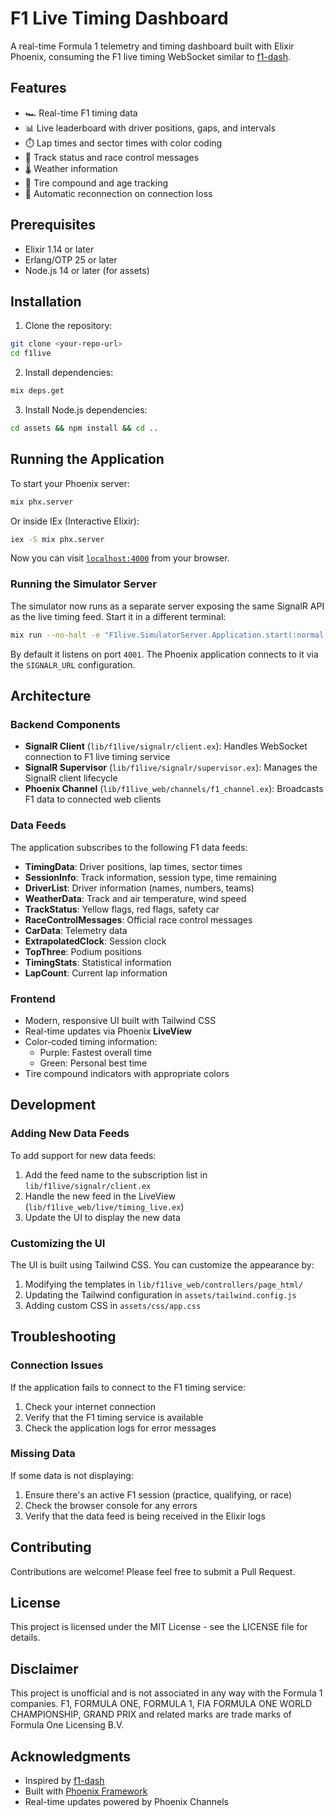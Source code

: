 # F1 Live Timing Dashboard

A real-time Formula 1 telemetry and timing dashboard built with Elixir Phoenix, consuming the F1 live timing WebSocket similar to [f1-dash](https://github.com/slowlydev/f1-dash).

## Features

- 🏎️ Real-time F1 timing data
- 📊 Live leaderboard with driver positions, gaps, and intervals
- ⏱️ Lap times and sector times with color coding
- 🏁 Track status and race control messages
- 🌡️ Weather information
- 🛞 Tire compound and age tracking
- 🔄 Automatic reconnection on connection loss

## Prerequisites

- Elixir 1.14 or later
- Erlang/OTP 25 or later
- Node.js 14 or later (for assets)

## Installation

1. Clone the repository:
```bash
git clone <your-repo-url>
cd f1live
```

2. Install dependencies:
```bash
mix deps.get
```

3. Install Node.js dependencies:
```bash
cd assets && npm install && cd ..
```

## Running the Application

To start your Phoenix server:

```bash
mix phx.server
```

Or inside IEx (Interactive Elixir):

```bash
iex -S mix phx.server
```

Now you can visit [`localhost:4000`](http://localhost:4000) from your browser.

### Running the Simulator Server

The simulator now runs as a separate server exposing the same SignalR API as the live timing feed. Start it in a different terminal:

```bash
mix run --no-halt -e "F1live.SimulatorServer.Application.start(:normal, [])"
```

By default it listens on port `4001`. The Phoenix application connects to it via the `SIGNALR_URL` configuration.

## Architecture

### Backend Components

- **SignalR Client** (`lib/f1live/signalr/client.ex`): Handles WebSocket connection to F1 live timing service
- **SignalR Supervisor** (`lib/f1live/signalr/supervisor.ex`): Manages the SignalR client lifecycle
- **Phoenix Channel** (`lib/f1live_web/channels/f1_channel.ex`): Broadcasts F1 data to connected web clients

### Data Feeds

The application subscribes to the following F1 data feeds:

- **TimingData**: Driver positions, lap times, sector times
- **SessionInfo**: Track information, session type, time remaining
- **DriverList**: Driver information (names, numbers, teams)
- **WeatherData**: Track and air temperature, wind speed
- **TrackStatus**: Yellow flags, red flags, safety car
- **RaceControlMessages**: Official race control messages
- **CarData**: Telemetry data
- **ExtrapolatedClock**: Session clock
- **TopThree**: Podium positions
- **TimingStats**: Statistical information
- **LapCount**: Current lap information

### Frontend

- Modern, responsive UI built with Tailwind CSS
- Real-time updates via Phoenix **LiveView**
- Color-coded timing information:
  - Purple: Fastest overall time
  - Green: Personal best time
- Tire compound indicators with appropriate colors

## Development

### Adding New Data Feeds

To add support for new data feeds:

1. Add the feed name to the subscription list in `lib/f1live/signalr/client.ex`
2. Handle the new feed in the LiveView (`lib/f1live_web/live/timing_live.ex`)
3. Update the UI to display the new data

### Customizing the UI

The UI is built using Tailwind CSS. You can customize the appearance by:

1. Modifying the templates in `lib/f1live_web/controllers/page_html/`
2. Updating the Tailwind configuration in `assets/tailwind.config.js`
3. Adding custom CSS in `assets/css/app.css`

## Troubleshooting

### Connection Issues

If the application fails to connect to the F1 timing service:

1. Check your internet connection
2. Verify that the F1 timing service is available
3. Check the application logs for error messages

### Missing Data

If some data is not displaying:

1. Ensure there's an active F1 session (practice, qualifying, or race)
2. Check the browser console for any errors
3. Verify that the data feed is being received in the Elixir logs

## Contributing

Contributions are welcome! Please feel free to submit a Pull Request.

## License

This project is licensed under the MIT License - see the LICENSE file for details.

## Disclaimer

This project is unofficial and is not associated in any way with the Formula 1 companies. F1, FORMULA ONE, FORMULA 1, FIA FORMULA ONE WORLD CHAMPIONSHIP, GRAND PRIX and related marks are trade marks of Formula One Licensing B.V.

## Acknowledgments

- Inspired by [f1-dash](https://github.com/slowlydev/f1-dash)
- Built with [Phoenix Framework](https://www.phoenixframework.org/)
- Real-time updates powered by Phoenix Channels

